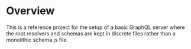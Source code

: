 Overview
===
This is a reference project for the setup of a basic GraphQL server
where the root resolvers and schemas are kept in discrete files 
rather than a monolithic schema.js file. 
